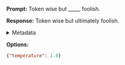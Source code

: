 **Prompt:**
Token wise but _____ foolish.

**Response:**
Token wise but ultimately foolish.

<details><summary>Metadata</summary>

- Duration: 2454 ms
- Datetime: 2023-09-02T22:12:35.521960
- Model: gpt-3.5-turbo-0613

</details>

**Options:**
```json
{"temperature": 1.0}
```

